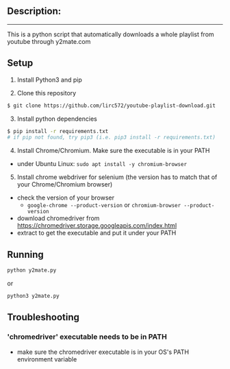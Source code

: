 ## Description:
--------------------
This is a python script that automatically downloads a whole playlist from youtube through y2mate.com

## Setup

1. Install Python3 and pip

2. Clone this repository

```bash
$ git clone https://github.com/lirc572/youtube-playlist-download.git
```

3. Install python dependencies

```bash
$ pip install -r requirements.txt
# if pip not found, try pip3 (i.e. pip3 install -r requirements.txt)
```

4. Install Chrome/Chromium. Make sure the executable is in your PATH
  - under Ubuntu Linux: `sudo apt install -y chromium-browser`

5. Install chrome webdriver for selenium (the version has to match that of your Chrome/Chromium browser)
  - check the version of your browser
    - `google-chrome --product-version` or `chromium-browser --product-version`
  - download chromedriver from https://chromedriver.storage.googleapis.com/index.html
  - extract to get the executable and put it under your PATH

## Running

```bash
python y2mate.py
```

or

```bash
python3 y2mate.py
```

## Troubleshooting

### 'chromedriver' executable needs to be in PATH

- make sure the chromedriver executable is in your OS's PATH environment variable

### 